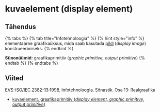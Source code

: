 # kuvaelement \(display element\)

## Tähendus

{% tabs %}
{% tab title="Infotehnoloogia" %}
{% hint style="info" %}
elementaarne graafikaüksus, mida saab kasutada [pildi](pilt-display-image.md) \(_display image_\) konstrueerimiseks.
{% endhint %}

**Sünonüümid:** graafikaprimitiiv \(_graphic primitive, output primitive_\)
{% endtab %}
{% endtabs %}

## Viited

[EVS-ISO/IEC 2382-13:1998](https://www.evs.ee/et/evs-iso-iec-2382-13-1998), Infotehnoloogia. Sõnastik. Osa 13: Raalgraafika

* [kuvaelement, graafikaprimitiiv \(_display element, graphic primitive, output primitive_\)](http://www.eki.ee/dict/its/index.cgi?Q=D2831057-6C03-1014-88DC-FC5F0DBED45A&F=GUID&C01=1&C02=0&C10=1)

